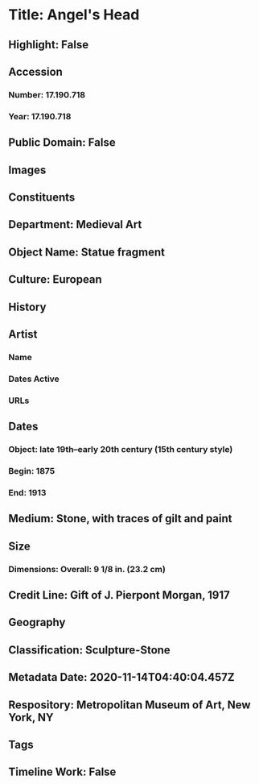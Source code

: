 # Title: Angel's Head
## Highlight: False
## Accession
### Number: 17.190.718
### Year: 17.190.718
## Public Domain: False
## Images
## Constituents
## Department: Medieval Art
## Object Name: Statue fragment
## Culture: European
## History
## Artist
### Name
### Dates Active
### URLs
## Dates
### Object: late 19th–early 20th century (15th century style)
### Begin: 1875
### End: 1913
## Medium: Stone, with traces of gilt and paint
## Size
### Dimensions: Overall: 9 1/8 in. (23.2 cm)
## Credit Line: Gift of J. Pierpont Morgan, 1917
## Geography
## Classification: Sculpture-Stone
## Metadata Date: 2020-11-14T04:40:04.457Z
## Respository: Metropolitan Museum of Art, New York, NY
## Tags
## Timeline Work: False